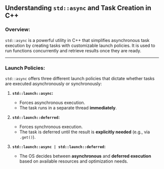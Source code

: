 ## Understanding `std::async` and Task Creation in C++ 

### Overview:
`std::async` is a powerful utility in C++ that simplifies asynchronous task execution by creating tasks with customizable launch policies. It is used to run functions concurrently and retrieve results once they are ready.

---

### Launch Policies:
`std::async` offers three different launch policies that dictate whether tasks are executed asynchronously or synchronously:

1. **`std::launch::async`:**
   - Forces asynchronous execution.
   - The task runs in a separate thread **immediately**.

2. **`std::launch::deferred`:**
   - Forces synchronous execution.
   - The task is deferred until the result is **explicitly needed** (e.g., via `.get()`).

3. **`std::launch::async | std::launch::deferred`:**
   - The OS decides between **asynchronous** and **deferred execution** based on available resources and optimization needs.
